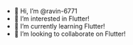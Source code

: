 - 👋 Hi, I’m @ravin-6771
- 👀 I’m interested in Flutter!
- 🌱 I’m currently learning Flutter!
- 💞️ I’m looking to collaborate on Flutter!


<!---
ravin-6771/ravin-6771 is a ✨ special ✨ repository because its `README.md` (this file) appears on your GitHub profile.
You can click the Preview link to take a look at your changes.
--->
